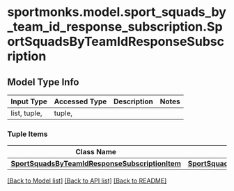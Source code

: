 # sportmonks.model.sport_squads_by_team_id_response_subscription.SportSquadsByTeamIdResponseSubscription

## Model Type Info
Input Type | Accessed Type | Description | Notes
------------ | ------------- | ------------- | -------------
list, tuple,  | tuple,  |  | 

### Tuple Items
Class Name | Input Type | Accessed Type | Description | Notes
------------- | ------------- | ------------- | ------------- | -------------
[**SportSquadsByTeamIdResponseSubscriptionItem**](SportSquadsByTeamIdResponseSubscriptionItem.md) | [**SportSquadsByTeamIdResponseSubscriptionItem**](SportSquadsByTeamIdResponseSubscriptionItem.md) | [**SportSquadsByTeamIdResponseSubscriptionItem**](SportSquadsByTeamIdResponseSubscriptionItem.md) |  | 

[[Back to Model list]](../../README.md#documentation-for-models) [[Back to API list]](../../README.md#documentation-for-api-endpoints) [[Back to README]](../../README.md)

